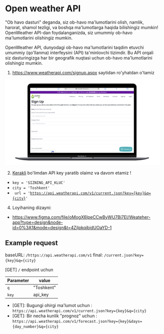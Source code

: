 # Open weather API

"Ob havo dasturi" deganda, siz ob-havo ma'lumotlarini olish, namlik, harorat, shamol tezligi, va boshqa ma'lumotlarga haqida bilishingiz mumkin! OpenWeather API-dan foydalanganizda, siz umummiy ob-havo ma'lumotlarini olishingiz mumkin.

OpenWeather API, dunyodagi ob-havo ma'lumotlarini taqdim etuvchi umummiy (qo'llanma) interfeysini (API) ta'minlovchi tizimdir. Bu API orqali siz dasturingizga har bir geografik nuqtasi uchun ob-havo ma'lumotlarini olishingiz mumkin.

1. https://www.weatherapi.com/signup.aspx saytidan ro'yhatdan o'tamiz 

![alt text](image-2.png)

2. [Kerakli](https://www.weatherapi.com/my/) bo'limdan API key yaratib olaimz va davom etamiz !



- <code>key = 'SIZNING_API_KLUC'</code>
- <code>city = 'Toshkent'</code>
- <code> url = 'https://api.weatherapi.com/v1/current.json?key={key}&q={city}' </code>

4. Loyihaning dizayni:

- https://www.figma.com/file/oMogX6IpeCCwByWU7Bi7EI/Weateher-app?type=design&node-id=0%3A1&mode=design&t=4ZjlpkqjbidUOaYD-1


## Example request


baseURL: `/https://api.weatherapi.com/v1`
final: `/current.json?key={key}&q={city}`

[GET] `/` endpoint uchun

| Parameter | value      |
| --------- | ---------- |
| `q`       | "Toshkent" |
| `key`     | api_key    |


- [GET]: Bugungi ohirgi ma'lumot uchun : `https://api.weatherapi.com/v1/current.json?key={key}&q={city}`
- [GET]: Bir necha kunlik "prognoz" uchun : `https://api.weatherapi.com/v1/forecast.json?key={key}&days={day_number}&q={city}`




